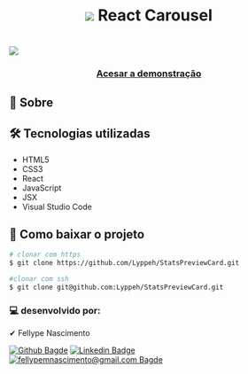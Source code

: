 <h1 align="center">
    <img src="./public/favicon.ico"  >
    React Carousel
</h1>

<h1> 
    <img src="./github/application-gif.gif">
</h1>
<h3 align="center">
    <a href="https://first-carousel-with-react.netlify.app/">Acesar a demonstração</a>
</h3>

## 📖 Sobre

## 🛠️ Tecnologias utilizadas

- HTML5
- CSS3
- React
- JavaScript
- JSX
- Visual Studio Code

## 💾 Como baixar o projeto

```bash
# clonar com https
$ git clone https://github.com/Lyppeh/StatsPreviewCard.git

#clonar com ssh
$ git clone git@github.com:Lyppeh/StatsPreviewCard.git
```

### 💻 desenvolvido por:

✔ Fellype Nascimento

[![Github Bagde](https://img.shields.io/badge/GitHub-100000?style=flat-square-border&logo=github&logoColor=white)](https://github.com/Lyppeh)
[![Linkedin Badge](https://img.shields.io/badge/-LinkedIn-blue?style=flat-square-border&logo=Linkedin&logoColor=white&link=https://www.linkedin.com/in/fellypenascimentodev/)](https://www.linkedin.com/in/fellypenascimentodev/)
[![fellypemnascimento@gmail.com Bagde](https://img.shields.io/badge/Gmail-D14836?style=flat-square-border&logo=gmail&logoColor=white)](mailto:fellypemnascimento@gmail.com)
